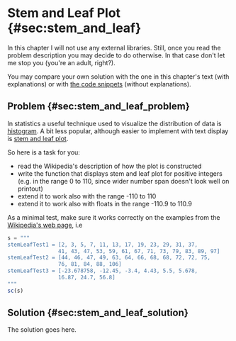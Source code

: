 # Stem and Leaf Plot {#sec:stem_and_leaf}

In this chapter I will not use any external libraries. Still, once you read the
problem description you may decide to do otherwise. In that case don't let me
stop you (you're an adult, right?).

You may compare your own solution with the one in this chapter's text (with
explanations) or with [the code
snippets](https://github.com/b-lukaszuk/BS_wJ_eng/tree/main/code_snippets/stem_and_leaf)
(without explanations).

## Problem {#sec:stem_and_leaf_problem}

In statistics a useful technique used to visualize the distribution of data is
[histogram](https://en.wikipedia.org/wiki/Histogram). A bit less popular,
although easier to implement with text display is [stem and leaf
plot](https://en.wikipedia.org/wiki/Stem-and-leaf_display).

So here is a task for you:

- read the Wikipedia's description of how the plot is constructed
- write the function that displays stem and leaf plot for positive integers
  (e.g. in the range 0 to 110, since wider number span doesn't look well on
  printout)
- extend it to work also with the range -110 to 110
- extend it to work also with floats in the range -110.9 to 110.9

As a minimal test, make sure it works correctly on the examples from the
[Wikipedia's web page](https://en.wikipedia.org/wiki/Stem-and-leaf_display), i.e


```jl
s = """
stemLeafTest1 = [2, 3, 5, 7, 11, 13, 17, 19, 23, 29, 31, 37,
                41, 43, 47, 53, 59, 61, 67, 71, 73, 79, 83, 89, 97]
stemLeafTest2 = [44, 46, 47, 49, 63, 64, 66, 68, 68, 72, 72, 75,
                76, 81, 84, 88, 106]
stemLeafTest3 = [-23.678758, -12.45, -3.4, 4.43, 5.5, 5.678,
                16.87, 24.7, 56.8]
"""
sc(s)
```

## Solution {#sec:stem_and_leaf_solution}

The solution goes here.
